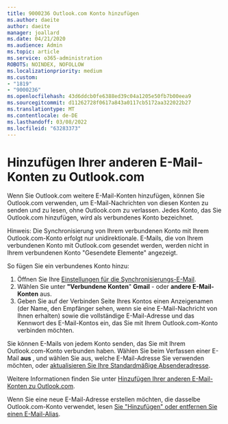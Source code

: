 ```yaml
---
title: 9000236 Outlook.com Konto hinzufügen
ms.author: daeite
author: daeite
manager: joallard
ms.date: 04/21/2020
ms.audience: Admin
ms.topic: article
ms.service: o365-administration
ROBOTS: NOINDEX, NOFOLLOW
ms.localizationpriority: medium
ms.custom:
- "1819"
- "9000236"
ms.openlocfilehash: 43d6ddcb0fe6388ed39c04a1205e50fb7b00eea9
ms.sourcegitcommit: d11262728f0617a843a0117cb5172aa322022b27
ms.translationtype: MT
ms.contentlocale: de-DE
ms.lasthandoff: 03/08/2022
ms.locfileid: "63283373"
---
```

# <a name="add-your-other-email-accounts-to-outlookcom"></a>Hinzufügen Ihrer anderen E-Mail-Konten zu Outlook.com

Wenn Sie Outlook.com weitere E-Mail-Konten hinzufügen, können Sie Outlook.com verwenden, um E-Mail-Nachrichten von diesen Konten zu senden und zu lesen, ohne Outlook.com zu verlassen. Jedes Konto, das Sie Outlook.com hinzufügen, wird als verbundenes Konto bezeichnet.

Hinweis: Die Synchronisierung von Ihrem verbundenen Konto mit Ihrem Outlook.com-Konto erfolgt nur unidirektionale. E-Mails, die von Ihrem verbundenen Konto mit Outlook.com gesendet werden, werden nicht in Ihrem verbundenen Konto "Gesendete Elemente" angezeigt.

So fügen Sie ein verbundenes Konto hinzu:

1. Öffnen Sie Ihre [Einstellungen für die Synchronisierungs-E-Mail](https://go.microsoft.com/fwlink/?linkid=875264).
2. Wählen Sie unter **"Verbundene Konten**" **Gmail** - oder **andere E-Mail-Konten** aus.
3. Geben Sie auf der Verbinden Seite Ihres Kontos einen Anzeigenamen (der Name, den Empfänger sehen, wenn sie eine E-Mail-Nachricht von Ihnen erhalten) sowie die vollständige E-Mail-Adresse und das Kennwort des E-Mail-Kontos ein, das Sie mit Ihrem Outlook.com-Konto verbinden möchten.

Sie können E-Mails von jedem Konto senden, das Sie mit Ihrem Outlook.com-Konto verbunden haben. Wählen Sie beim Verfassen einer E-Mail **aus** , und wählen Sie aus, welche E-Mail-Adresse Sie verwenden möchten, oder [aktualisieren Sie Ihre Standardmäßige Absenderadresse](https://go.microsoft.com/fwlink/?linkid=875264).

Weitere Informationen finden Sie unter [Hinzufügen Ihrer anderen E-Mail-Konten zu Outlook.com](https://support.office.com/article/c5224df4-5885-4e79-91ba-523aa743f0ba?wt.mc_id=Office_Outlook_com_Alchemy).

Wenn Sie eine neue E-Mail-Adresse erstellen möchten, die dasselbe Outlook.com-Konto verwendet, lesen [Sie "Hinzufügen" oder entfernen Sie einen E-Mail-Alias](https://support.office.com/article/459b1989-356d-40fa-a689-8f285b13f1f2?wt.mc_id=Office_Outlook_com_Alchemy).